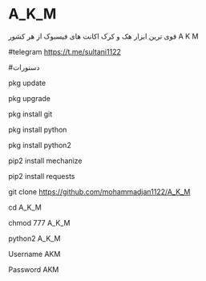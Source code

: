 # A_K_M
قوی ترین ابزار هک و کرک  اکانت های فیسبوک از هر کشور     A K M 

#telegram  https://t.me/sultani1122


#دستورات


pkg update

 pkg upgrade

 pkg install git

 pkg install python

pkg install python2

 pip2 install mechanize

pip2 install requests


git clone https://github.com/mohammadjan1122/A_K_M

 cd A_K_M

chmod 777 A_K_M  
  
python2 A_K_M


Username  AKM


Password AKM
